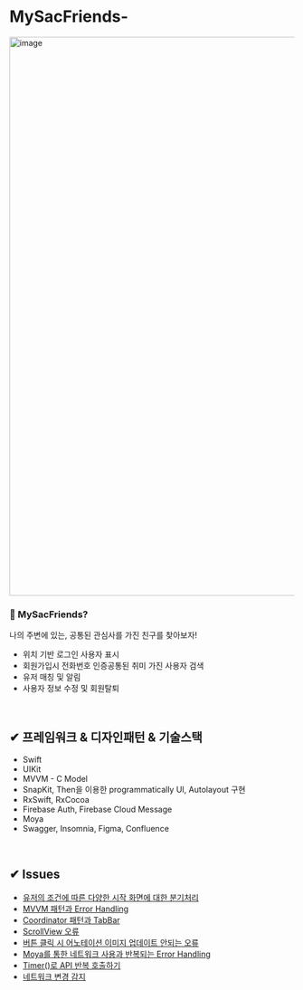 

# MySacFriends-
<img width="988" alt="image" src="https://user-images.githubusercontent.com/53874628/167483849-f4ce590c-7313-4cdb-b22e-1c40d5167182.png">
<br>

### 🌱 MySacFriends?

나의 주변에 있는, 공통된 관심사를 가진 친구를 찾아보자!
- 위치 기반 로그인 사용자 표시
- 회원가입시 전화번호 인증공통된 취미 가진 사용자 검색
- 유저 매칭 및 알림
- 사용자 정보 수정 및 회원탈퇴
<br/>

## ✔︎ 프레임워크 & 디자인패턴 & 기술스택

- Swift
- UIKit
- MVVM - C Model
- SnapKit, Then을 이용한 programmatically UI, Autolayout 구현
- RxSwift, RxCocoa
- Firebase Auth, Firebase Cloud Message
- Moya
- Swagger, Insomnia, Figma, Confluence
<br/>

## ✔︎ Issues

- [유저의 조건에 따른 다양한 시작 화면에 대한 분기처리](https://github.com/yoogail105/MySacFriends-/blob/1f135d3c6edd12a9e7bf189bc8a021122ae3ca3a/DevLog/%5B22.01.22%5D%20StartView%20%EB%B6%84%EA%B8%B0%20%EC%B2%98%EB%A6%AC.md)
- [MVVM 패턴과 Error Handling](https://github.com/yoogail105/MySacFriends-/blob/1f135d3c6edd12a9e7bf189bc8a021122ae3ca3a/DevLog/%5B22.01.26%5D%20MVVM%EA%B3%BC%20Error%20%EC%BD%94%EB%93%9C%20%EC%B2%98%EB%A6%AC.md)
- [Coordinator 패턴과 TabBar](https://github.com/yoogail105/MySacFriends-/blob/1f135d3c6edd12a9e7bf189bc8a021122ae3ca3a/DevLog/%5B22.01.27%5D%20Coordnator%20%ED%8C%A8%ED%84%B4.md)
- [ScrollView 오류](https://github.com/yoogail105/MySacFriends-/blob/1f135d3c6edd12a9e7bf189bc8a021122ae3ca3a/DevLog/%5B22.02.03%5D%20ScrollView%20%EC%98%A4%EB%A5%98%20%ED%95%B4%EA%B2%B0.md)
- [버튼 클릭 시 어노테이션 이미지 업데이트 안되는 오류](https://github.com/yoogail105/MySacFriends-/blob/1f135d3c6edd12a9e7bf189bc8a021122ae3ca3a/DevLog/%5B22.02.13%5D%20Daily%20Scrum.md)
- [Moya를 통한 네트워크 사용과 반복되는 Error Handling](https://github.com/yoogail105/MySacFriends-/blob/1f135d3c6edd12a9e7bf189bc8a021122ae3ca3a/DevLog/%5B22.02.11%5D%20Moya.md)
- [Timer()로 API 반복 호출하기](https://github.com/yoogail105/MySacFriends-/blob/1f135d3c6edd12a9e7bf189bc8a021122ae3ca3a/DevLog/%5B22.04.07%5D%20Timer()%20API%20%EB%B0%98%EB%B3%B5%20%ED%98%B8%EC%B6%9C%ED%95%98%EA%B8%B0.md)
- [네트워크 변경 감지](https://velog.io/@yoogail/네트워크-변경-감지)
